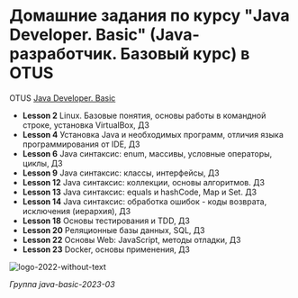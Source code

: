 # Домашние задания по курсу "Java Developer. Basic" (Java-разработчик. Базовый курс) в OTUS
OTUS [Java Developer. Basic](https://otus.ru/lessons/java-basic/)
* **Lesson 2** Linux. Базовые понятия, основы работы в командной строке, установка VirtualBox, ДЗ 
* **Lesson 4** Установка Java и необходимых программ, отличия языка программирования от IDE, ДЗ
* **Lesson 6** Java синтаксис: enum, массивы, условные операторы, циклы, ДЗ
* **Lesson 9** Java синтаксис: классы, интерфейсы, ДЗ
* **Lesson 12** Java синтаксис: коллекции, основы алгоритмов. ДЗ
* **Lesson 13** Java синтаксис: equals и hashCode, Map и Set. ДЗ
* **Lesson 14** Java синтаксис: обработка ошибок - коды возврата, исключения (иерархия), ДЗ
* **Lesson 18** Основы тестирования и TDD, ДЗ
* **Lesson 20** Реляционные базы данных, SQL, ДЗ
* **Lesson 22** Основы Web: JavaScript, методы отладки, ДЗ 
* **Lesson 23** Docker, основы применения, ДЗ 


![logo-2022-without-text](https://github.com/shonny737/test/assets/130218309/88417a7b-d152-4251-a2f3-3e8e32f9a839)

*Группа java-basic-2023-03*
